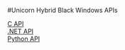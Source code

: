 #Unicorn Hybrid Black Windows APIs

[C API](c-api/unicorn-c-api.md)<br/>
[.NET API](dotnet-api/unicorn-dotnet-api.md)<br/>
[Python API](python-api/unicorn-python-api.md)<br/>
